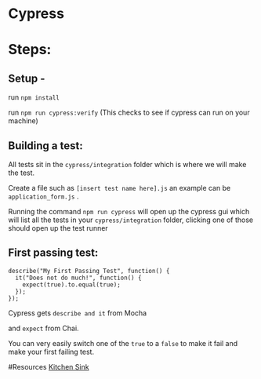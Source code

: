 # Cypress

# Steps:

## Setup -

run `npm install`

run `npm run cypress:verify` (This checks to see if cypress can run on your machine)

## Building a test:

All tests sit in the `cypress/integration` folder which is where we will make the test.

Create a file such as `[insert test name here].js` an example can be `application_form.js` .

Running the command `npm run cypress` will open up the cypress gui which will list all the tests in your `cypress/integration` folder, clicking one of those should open up the test runner

## First passing test:

    describe("My First Passing Test", function() {
      it("Does not do much!", function() {
        expect(true).to.equal(true);
      });
    });

Cypress gets `describe and it` from Mocha

and `expect` from Chai.

You can very easily switch one of the `true` to a `false` to make it fail and make your first failing test.

#Resources
[Kitchen Sink](https://example.cypress.io/)

